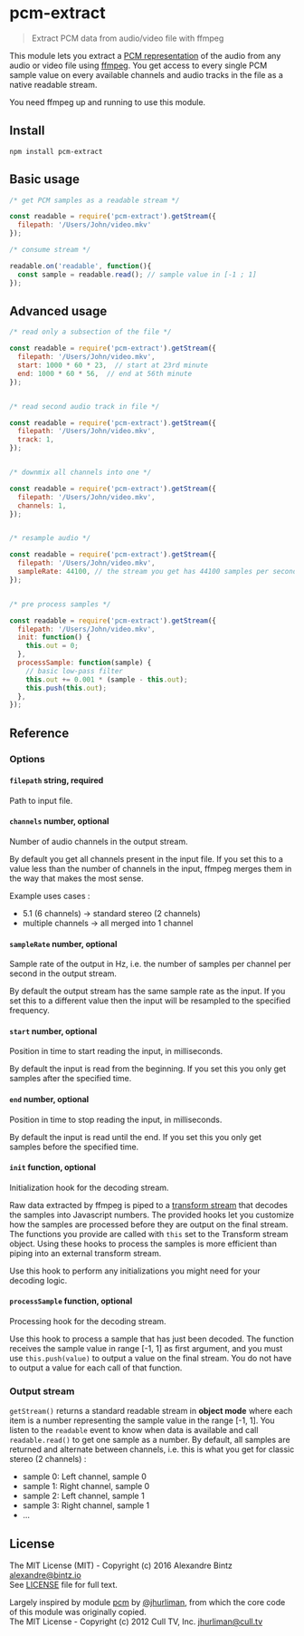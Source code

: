 # pcm-extract

> Extract PCM data from audio/video file with ffmpeg

This module lets you extract a [PCM representation](https://en.wikipedia.org/wiki/Pulse-code_modulation) of the audio from any audio or video file using [ffmpeg](http://ffmpeg.org). You get access to every single PCM sample value on every available channels and audio tracks in the file as a native readable stream.

You need ffmpeg up and running to use this module.

## Install

```
npm install pcm-extract
```

## Basic usage

```javascript
/* get PCM samples as a readable stream */

const readable = require('pcm-extract').getStream({
  filepath: '/Users/John/video.mkv'
});

/* consume stream */

readable.on('readable', function(){
  const sample = readable.read(); // sample value in [-1 ; 1]
});
```

## Advanced usage

```javascript
/* read only a subsection of the file */

const readable = require('pcm-extract').getStream({
  filepath: '/Users/John/video.mkv',
  start: 1000 * 60 * 23,  // start at 23rd minute
  end: 1000 * 60 * 56,  // end at 56th minute
});


/* read second audio track in file */

const readable = require('pcm-extract').getStream({
  filepath: '/Users/John/video.mkv',
  track: 1,
});


/* downmix all channels into one */

const readable = require('pcm-extract').getStream({
  filepath: '/Users/John/video.mkv',
  channels: 1,
});


/* resample audio */

const readable = require('pcm-extract').getStream({
  filepath: '/Users/John/video.mkv',
  sampleRate: 44100, // the stream you get has 44100 samples per second for each channel
});


/* pre process samples */

const readable = require('pcm-extract').getStream({
  filepath: '/Users/John/video.mkv',
  init: function() {
    this.out = 0;
  },
  processSample: function(sample) {
    // basic low-pass filter
    this.out += 0.001 * (sample - this.out);
    this.push(this.out);
  },
});
```


## Reference


### Options

#### `filepath` string, required

Path to input file.

#### `channels` number, optional

Number of audio channels in the output stream.

By default you get all channels present in the input file. If you set this to a value less than the number of channels in the input, ffmpeg merges them in the way that makes the most sense.

Example uses cases :
- 5.1 (6 channels) -> standard stereo (2 channels)
- multiple channels -> all merged into 1 channel

#### `sampleRate` number, optional

Sample rate of the output in Hz, i.e. the number of samples per channel per second in the output stream.

By default the output stream has the same sample rate as the input. If you set this to a different value then the input will be resampled to the specified frequency.

#### `start` number, optional

Position in time to start reading the input, in milliseconds.

By default the input is read from the beginning. If you set this you only get samples after the specified time.

#### `end` number, optional

Position in time to stop reading the input, in milliseconds.

By default the input is read until the end. If you set this you only get samples before the specified time.

#### `init` function, optional

Initialization hook for the decoding stream.

Raw data extracted by ffmpeg is piped to a [transform stream](https://nodejs.org/dist/latest-v5.x/docs/api/stream.html#stream_class_stream_transform) that decodes the samples into Javascript numbers.
The provided hooks let you customize how the samples are processed before they are output on the final stream. The functions you provide are called with `this` set to the Transform stream object. Using these hooks to process the samples is more efficient than piping into an external transform stream.

Use this hook to perform any initializations you might need for your decoding logic.

#### `processSample` function, optional

Processing hook for the decoding stream.

Use this hook to process a sample that has just been decoded. The function receives the sample value in range [-1, 1] as first argument, and you must use `this.push(value)` to output a value on the final stream. You do not have to output a value for each call of that function.


### Output stream

`getStream()` returns a standard readable stream in **object mode** where each item is a
number representing the sample value in the range [-1, 1].
You listen to the `readable` event to know when data is available and call `readable.read()` to get one sample as a number.
By default, all samples are returned and alternate between channels, i.e. this is what you get for classic stereo (2 channels) :
- sample 0: Left channel, sample 0
- sample 1: Right channel, sample 0
- sample 2: Left channel, sample 1
- sample 3: Right channel, sample 1
- ...


## License

The MIT License (MIT) - Copyright (c) 2016 Alexandre Bintz <alexandre@bintz.io>  
See [LICENSE](LICENSE) file for full text.

Largely inspired by module [pcm](https://www.npmjs.com/package/pcm) by [@jhurliman](https://www.npmjs.com/~jhurliman), from which the core code of this module was originally copied.  
The MIT License - Copyright (c) 2012 Cull TV, Inc. <jhurliman@cull.tv>

